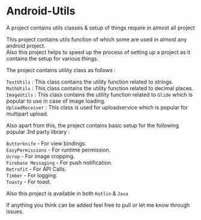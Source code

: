 # Android-Utils
A project contains utils classes &amp; setup of things require in almost all project  

This project contains utils function of which some are used in almost any android project.   
Also this project helps to speed up the process of setting up a project as it contains the setup for various things.

The project contains utility class as follows :  

`TextUtils` : This class contains the utility function related to strings.  
`MathUtils` : This class contains the utility function related to decimal places.  
`ImageUtils` : This class contains the utility function related to `Glide` which is popular to use in case of image loading.  
`UploadReceiver` : This class is used for uploadservice which is popular for multipart upload.  

Also apart from this, the project contains basic setup for the following popular 3rd party library :  

`Butterknife` - For view bindings.  
`EasyPermissions` - For runtime permission.  
`Ucrop` - For image cropping.  
`Firebase Messaging` - For push notification.  
`Retrofit` - For API Calls.  
`Timber` - For logging.  
`Toasty` - For toast.  

Also this project is available in both `Kotlin` & `Java`  

If anything you think can be added feel free to pull or let me know through issues.  
